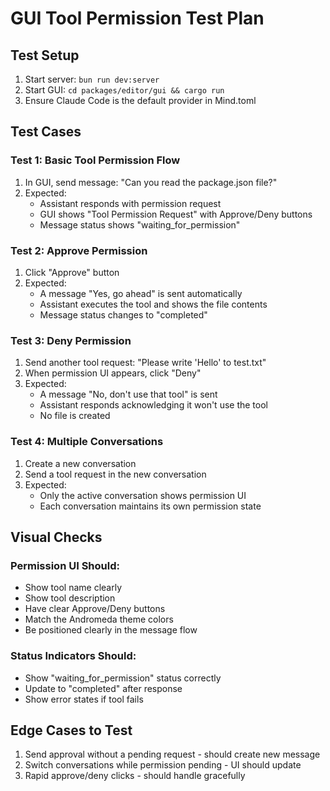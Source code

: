 # GUI Tool Permission Test Plan

## Test Setup
1. Start server: `bun run dev:server`
2. Start GUI: `cd packages/editor/gui && cargo run`
3. Ensure Claude Code is the default provider in Mind.toml

## Test Cases

### Test 1: Basic Tool Permission Flow
1. In GUI, send message: "Can you read the package.json file?"
2. Expected: 
   - Assistant responds with permission request
   - GUI shows "Tool Permission Request" with Approve/Deny buttons
   - Message status shows "waiting_for_permission"

### Test 2: Approve Permission
1. Click "Approve" button
2. Expected:
   - A message "Yes, go ahead" is sent automatically
   - Assistant executes the tool and shows the file contents
   - Message status changes to "completed"

### Test 3: Deny Permission  
1. Send another tool request: "Please write 'Hello' to test.txt"
2. When permission UI appears, click "Deny"
3. Expected:
   - A message "No, don't use that tool" is sent
   - Assistant responds acknowledging it won't use the tool
   - No file is created

### Test 4: Multiple Conversations
1. Create a new conversation
2. Send a tool request in the new conversation
3. Expected:
   - Only the active conversation shows permission UI
   - Each conversation maintains its own permission state

## Visual Checks

### Permission UI Should:
- Show tool name clearly
- Show tool description
- Have clear Approve/Deny buttons
- Match the Andromeda theme colors
- Be positioned clearly in the message flow

### Status Indicators Should:
- Show "waiting_for_permission" status correctly
- Update to "completed" after response
- Show error states if tool fails

## Edge Cases to Test
1. Send approval without a pending request - should create new message
2. Switch conversations while permission pending - UI should update
3. Rapid approve/deny clicks - should handle gracefully